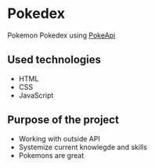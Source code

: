 # Pokedex
Pokemon Pokedex using [PokeApi](https://pokeapi.co/docs/v2)

## Used technologies
* HTML
* CSS
* JavaScript

## Purpose of the project
* Working with outside API
* Systemize current knowlegde and skills
* Pokemons are great 
